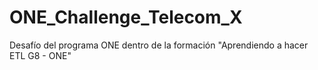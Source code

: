 # ONE_Challenge_Telecom_X
Desafío del programa ONE dentro de la formación "Aprendiendo a hacer ETL G8 - ONE"
